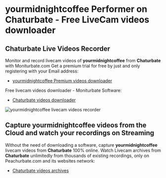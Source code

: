 # yourmidnightcoffee Performer on Chaturbate - Free LiveCam videos downloader

## Chaturbate Live Videos Recorder

Monitor and record livecam videos of **yourmidnightcoffee** from **Chaturbate** with Moniturbate.com
Get a premium trial for free by just and only registering with your Email address:
* [yourmidnightcoffee Premium videos downloader](https://moniturbate.com/request-demo-licence-key.html)

Free livecam videos downloader - Moniturbate Software:
* [Chaturbate videos downloader](https://moniturbate.com/moniturbate-download-software.html)

![yourmidnightcoffee livecam videos recorder](https://peachurnet.com/templates/moniturbate-software.png)


## Capture yourmidnightcoffee videos from the Cloud and watch your recordings on Streaming

Without the need of downloading a software, capture **yourmidnightcoffee** livecam videos from **Chaturbate** 100% online.
Watch Livecam archives from **Chaturbate** unlimitedly from thousands of existing recordings, only on Peachurbate.com and its websites network:
* [Chaturbate videos archives](https://peachurnet.com/)
